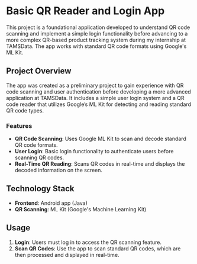 # Basic QR Reader and Login App

This project is a foundational application developed to understand QR code scanning and implement a simple login functionality before advancing to a more complex QR-based product tracking system during my internship at TAMSData. The app works with standard QR code formats using Google's ML Kit.

## Project Overview

The app was created as a preliminary project to gain experience with QR code scanning and user authentication before developing a more advanced application at TAMSData. It includes a simple user login system and a QR code reader that utilizes Google’s ML Kit for detecting and reading standard QR code types.

### Features

- **QR Code Scanning**: Uses Google ML Kit to scan and decode standard QR code formats.
- **User Login**: Basic login functionality to authenticate users before scanning QR codes.
- **Real-Time QR Reading**: Scans QR codes in real-time and displays the decoded information on the screen.

## Technology Stack

- **Frontend**: Android app (Java)
- **QR Scanning**: ML Kit (Google's Machine Learning Kit)

## Usage

1. **Login**: Users must log in to access the QR scanning feature.
2. **Scan QR Codes**: Use the app to scan standard QR codes, which are then processed and displayed in real-time.
